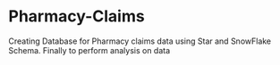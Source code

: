 # Pharmacy-Claims
Creating Database for Pharmacy claims data using Star and SnowFlake Schema. Finally to perform analysis on data
